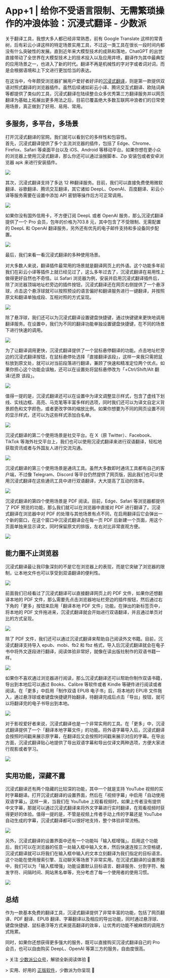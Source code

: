 

# App+1 | 给你不受语言限制、无需繁琐操作的冲浪体验：沉浸式翻译 - 少数派

关于翻译工具，我想大多人都已经非常熟悉，前有 Google Translate 这样的常青树，后有彩云小译这样的特定场景实用工具，不过这一类工具在很长一段时间内都没有什么突破性的发展。直到近年来大模型技术的成熟和落地，ChatGPT 的出世直接带动了全世界在大模型技术上的技术投入以及应用井喷，翻译作为其中最典型的应用场景之一，也进入了新的时代。翻译不再是机械性的字对字或者词对词，而是会根据语境和上下文进行更加恰当的表达。

在这当中，今年颇受浏览器扩展用户爱好者好评的[沉浸式翻译](https://sspai.com/link?target=https%3A%2F%2Fimmersivetranslate.com%2F)，则是第一款提供双语对照式翻译的浏览器插件。虽然后续诸如彩云小译、腾讯交互式翻译、欧陆词典等都提供了类似的工具，沉浸式翻译在陆续整合众多优秀第三方翻译服务并以网页翻译为基础上拓展出更多用法之后，目前已覆盖绝大多数互联网冲浪者们的日常使用场景，真正做到了好用、易用、常用。

## 多服务，多平台，多场景

打开沉浸式翻译的官网，我们就可以看到它的多样性和包容性。  
首先，沉浸式翻译提供了多个主流浏览器的插件，包括了 Edge、Chrome、Firefox、Safari 等桌面平台以及 iOS、Android 等移动平台。如果你想在更小众的浏览器上使用沉浸式翻译，那么你还可以通过油猴脚本、Zip 安装包或者安卓浏览器 apk 来进行安装插件。

![](assets/1698919094-b27cacef88ea2f3b241a7e8e8ae731b0.png)

其次，沉浸式翻译支持了多达 12 种翻译服务。目前，我们可以直接免费使用微软翻译、谷歌翻译、腾讯交互翻译，其它诸如 DeepL、OpenAI、百度翻译、彩云小译等服务需要在设置中添加 API 密钥等操作后方可正常调用。

![](assets/1698919094-d6634db0e4e139cc188de2d561e1505a.png)

如果你没有国外信用卡，不方便订阅 DeepL 或者 OpenAI 服务，那么沉浸式翻译提供了一个 Pro 会员，包年的价格为703.8 元，其中包含了不受限制、无需配置的 DeepL 和 OpenAI 翻译服务，另外还有优先的电子邮件支持和多设备同步配置。

![](assets/1698919094-6052687e0307204df0341ca3b2267865.png)

最后，我们来看一看沉浸式翻译的多种使用场景。

对大多数人来说，翻译插件最常用的场景就是翻译网页上的外语。这个功能多年前我们在彩云小译等插件上就已经见过了，这么多年过去了，沉浸式翻译在易用性上做得更好自然也不奇怪。以 Safari 浏览器为例，安装并启用沉浸式翻译插件后，除了浏览器顶端地址栏旁边的插件按钮，沉浸式翻译还在网页右侧提供了一个悬浮球，点击这个悬浮球就可以按照预设的语言偏好和翻译服务进行一键翻译，并按照原文和翻译单独成段、互相对照的方式呈现。

![](assets/1698919094-f60b4442cf0870c68d8ca493a49b37f0.gif)

除了悬浮球，我们还可以为沉浸式翻译设置键盘快捷键，通过快键键来更快地调用翻译服务。在设置中，我们为不同的翻译功能单独设置键盘快捷键，在不同的场景下进行快速的调用。

![](assets/1698919094-1f0e9e54e143e5af3c74549193a92867.png)

为了让翻译调用更快，沉浸式翻译提供了一个鼠标悬停翻译的功能。点击地址栏旁边的沉浸式翻译按钮，在鼠标悬停处选择「直接翻译该段」，这样一来我只需把鼠标放到原文处，就可以对当前段落进行翻译，兼顾了快速和精准定位两个优点。如果你担心这个功能会误触，还可以在设置处将鼠标悬停改为「+Ctrl/Shift/Alt 翻译/还原 该段」。

![](assets/1698919094-3be119bc76ca403508a8ec0328a281dc.gif)

值得一提的是，沉浸式翻译还可以在设置中为译文调整显示样式，包含了虚线下划线、实线边框、高亮、马克笔等丰富多样的选项，同时我们还可以为译文自定义背景颜色和文字颜色，或者更改字体的缩放比例。如果你想要为不同的网页设置不同的显示样式，还可以为这些样式添加白名单。

![](assets/1698919094-180cda7b6d5f31d9739dc7699b658f32.png)

沉浸式翻译的第二个使用场景是社交平台。在 X（原 Twitter）、Facebook、TikTok 等海外社交平台上，我们也可以使用沉浸式翻译来进行双语翻译，轻松地获取资讯或者与外国友人进行交流沟通。

![](assets/1698919094-928f0374c64f785094b0c0b2b3c47b5a.png)

沉浸式翻译的第三个使用场景是通讯工具。虽然大多数即时通讯工具都有自己的客户端，不过像 Telegram、Discord 等平台仍然提供了网页版，因此我们也可以使用沉浸式翻译在这些通讯工具中进行双语翻译，大大提高了互动的效率。

![](assets/1698919094-711ca4aacb6f44b2daee70a0fa891415.png)

沉浸式翻译的第四个使用场景是 PDF 阅读。目前，Edge、Safari 等浏览器都提供了 PDF 预览的功能，那么我们就可以在浏览器中直接对 PDF 进行翻译了。沉浸式翻译在浏览器中对 PDF 的处理与其他场景有点不同，在启用翻译后它会弹出一个新的窗口，在这个窗口中沉浸式翻译会在每一页 PDF 后新建一个页面，用这个页面单独来显示译文，同时保留原文的排版，左右对比非常直观方便。

![](assets/1698919094-57b856d7373c2b9720f07ef524d41625.png)

## 能力圈不止浏览器

沉浸式翻译最让我印象深刻的不是它在浏览器上的表现，而是它突破了浏览器的限制，让本地文件也可以享受到双语翻译的便利性。

![](assets/1698919094-55ade46a729b71641da1f0a48ee1b325.png)

前面我们已经看过了沉浸式翻译可以直接翻译网页上的 PDF 文件，如果你还想翻译本地的 PDF 文件，那么需要先点击浏览器地址栏旁边的插件按钮，然后通过右下角的「更多」按钮来启用「翻译本地 PDF 文件」功能。在弹出的新标签页中，将本地的 PDF 文件拖进来，沉浸式翻译就会开始进行双语翻译，并且通过单页对比的方式呈现。

![](assets/1698919094-6182a49b1b15154fa51d07dc26550897.png)

除了 PDF 文件，我们还可以通过沉浸式翻译来帮助自己阅读外文书籍。目前，沉浸式翻译支持导入 epub、mobi、fb2 和 fbz 格式，导入后沉浸式翻译就会在电子书中将外文逐段进行翻译，阅读体验非常好，就像在读出版社制作的双语书籍一样。

![](assets/1698919094-af59228064baca1ee57ca4d0cb36967e.png)

如果你不喜欢通过浏览器进行阅读，那么沉浸式翻译还可以帮助你制作双语书籍，导出到本地后可以通过 Books、Calibre 等软件或者 Kindle 等硬件进行阅读或者阅读。在「更多」中启用「制作双语 EPUB 电子书」后，将本地的 EPUB 文件拖入，通过悬浮球或者键盘快捷键开始翻译，待翻译完成后点击「导出」按钮，就可以将翻译完的电子书导出到本地。

![](assets/1698919094-39b227b1349a47f2bca5395596913c54.png)

对于影视爱好者来说，沉浸式翻译也是一个非常实用的工具。在「更多」中，沉浸式翻译提供了一个「翻译本地字幕文件」的功能。将外语字幕导入后，沉浸式翻译会按照时间戳来展示原字幕，在翻译后又会按照时间戳来展示对应的字幕。在导出方面，沉浸式翻译贴心地提供了导出双语字幕和导出仅译文两种选项，方便大家进行观影或者学习。

![](assets/1698919094-7d1ce5ee6942578283b2a1e771b0828d.png)

## 实用功能，深藏不露

沉浸式翻译还有两个隐藏的比较深的功能，其中一个就是支持 YouTube 视频的实时字幕翻译。打开沉浸式翻译的设置界面，然后在「视频字幕」中启用「自动使用双语字幕」。这样一来，当我们在 YouTube 上观看视频时，如果上传者没有提供中文字幕，那就可以通过沉浸式翻译来将外文字幕进行实时翻译，在观看视频时获得更好的体验。值得一提的是，不管是视频上传者手动上传的字幕还是 YouTube 自动生成的字幕，沉浸式翻译都可以很好地支持，整个体验非常流畅。

![](assets/1698919094-1822a782bd253ed3ab76f93b1f7001e6.png)

另外，沉浸式翻译的设置界面中还有一个功能叫「输入框增强」。启用这个功能后，我们可以在浏览器的任意一处输入框中输入文本，然后快速连按三次空格键，沉浸式翻译就可以将我们在输入框中输入的文本立刻翻译为我们指定的目标语言。这个功能在使用搜索引擎、互动聊天等场景下非常实用。在沉浸式翻译的设置界面中，我们可以为「输入框增强」功能设置默认目标语言、翻译服务、分割字符、触发字符、间隔时间、网站黑名单等，充分考虑了每一个使用者的使用习惯。

![](assets/1698919094-7ccb9d8926b6a43e59f1a769f9f1af00.gif)

## 总结

作为一款基本免费的翻译工具，沉浸式翻译提供了非常丰富的功能，包括了网页翻译、PDF 翻译、EPUB 翻译、字幕翻译以及相应的导出功能，同时通过悬浮球、键盘快捷键、鼠标悬浮等方式来提高翻译的效率，让优秀的功能不被麻烦的调用方式拖累。

同时，如果你还想获得更多强大的服务，既可以直接购买沉浸式翻译自己的 Pro 会员，也可以自由购买 DeepL、OpenAI 等第三方的服务，自由度很高。

\> 关注 [少数派公众号](https://sspai.com/s/J71e)，解锁全新阅读体验 📰

\> 实用、好用的 [正版软件](https://sspai.com/mall)，少数派为你呈现 🚀
